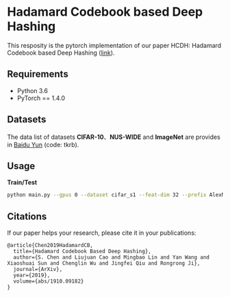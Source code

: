 # Hadamard Codebook based Deep Hashing

This resposity is the pytorch implementation of our paper HCDH: Hadamard Codebook based Deep Hashing ([link](https://arxiv.org/pdf/1910.09182.pdf)).


## Requirements
- Python 3.6
- PyTorch == 1.4.0

## Datasets
The data list of datasets **CIFAR-10**、**NUS-WIDE** and **ImageNet** are provides in [Baidu Yun](https://pan.baidu.com/s/1Kxnmo7b07OL_NKtsCRi2DA) (code: tkrb).

## Usage
**Train/Test**
``` bash
python main.py --gpus 0 --dataset cifar_s1 --feat-dim 32 --prefix AlexNet_32bit
```

## Citations
If our paper helps your research, please cite it in your publications:
```
@article{Chen2019HadamardCB,
  title={Hadamard Codebook Based Deep Hashing},
  author={S. Chen and Liujuan Cao and Mingbao Lin and Yan Wang and Xiaoshuai Sun and Chenglin Wu and Jingfei Qiu and Rongrong Ji},
  journal={ArXiv},
  year={2019},
  volume={abs/1910.09182}
}
```
